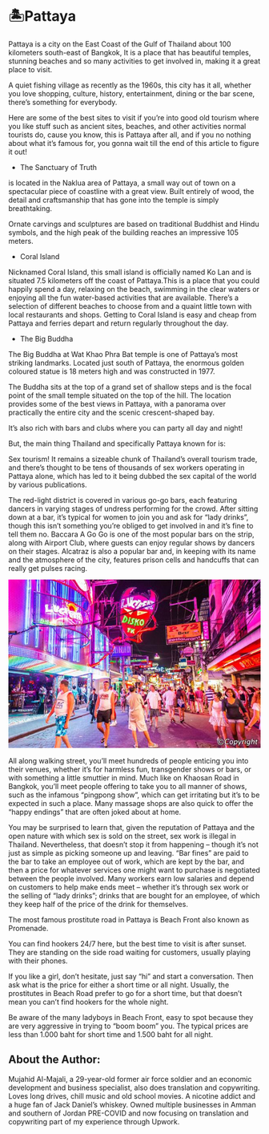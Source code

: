 ﻿# 🏝️Pattaya

Pattaya is a city on the East Coast of the Gulf of Thailand about 100 kilometers south-east of Bangkok, It is a place that has beautiful temples, stunning beaches and so many activities to get involved in, making it a great place to visit.

A quiet fishing village as recently as the 1960s, this city has it all, whether you love shopping, culture, history, entertainment, dining or the bar scene, there’s something for everybody.

Here are some of the best sites to visit if you’re into good old tourism where you like stuff such as ancient sites, beaches, and other activities normal tourists do, cause you know, this is Pattaya after all, and if you no nothing about what it’s famous for, you gonna wait till the end of this article to figure it out!

- The Sanctuary of Truth 

is located in the Naklua area of Pattaya, a small way out of town on a spectacular piece of coastline with a great view. Built entirely of wood, the detail and craftsmanship that has gone into the temple is simply breathtaking.

Ornate carvings and sculptures are based on traditional Buddhist and Hindu symbols, and the high peak of the building reaches an impressive 105 meters. 

- Coral Island

Nicknamed Coral Island, this small island is officially named Ko Lan and is situated 7.5 kilometers off the coast of Pattaya.This is a place that you could happily spend a day, relaxing on the beach, swimming in the clear waters or enjoying all the fun water-based activities that are available. There’s a selection of different beaches to choose from and a quaint little town with local restaurants and shops. Getting to Coral Island is easy and cheap from Pattaya and ferries depart and return regularly throughout the day.

- The Big Buddha

The Big Buddha at Wat Khao Phra Bat temple is one of Pattaya’s most striking landmarks. Located just south of Pattaya, the enormous golden coloured statue is 18 meters high and was constructed in 1977.

The Buddha sits at the top of a grand set of shallow steps and is the focal point of the small temple situated on the top of the hill. The location provides some of the best views in Pattaya, with a panorama over practically the entire city and the scenic crescent-shaped bay.

It’s also rich with bars and clubs where you can party all day and night!

But, the main thing Thailand and specifically Pattaya known for is:

Sex tourism! It remains a sizeable chunk of Thailand’s overall tourism trade, and there’s thought to be tens of thousands of sex workers operating in Pattaya alone, which has led to it being dubbed the sex capital of the world by various publications.

The red-light district is covered in various go-go bars, each featuring dancers in varying stages of undress performing for the crowd. After sitting down at a bar, it’s typical for women to join you and ask for “lady drinks”, though this isn’t something you’re obliged to get involved in and it’s fine to tell them no. Baccara A Go Go is one of the most popular bars on the strip, along with Airport Club, where guests can enjoy regular shows by dancers on their stages. Alcatraz is also a popular bar and, in keeping with its name and the atmosphere of the city, features prison cells and handcuffs that can really get pulses racing.

![Pattaya](_static/images/Pattaya.jpg)

All along walking street, you’ll meet hundreds of people enticing you into their venues, whether it’s for harmless fun, transgender shows or bars, or with something a little smuttier in mind. Much like on Khaosan Road in Bangkok, you’ll meet people offering to take you to all manner of shows, such as the infamous “pingpong show”, which can get irritating but it’s to be expected in such a place. Many massage shops are also quick to offer the “happy endings” that are often joked about at home.

You may be surprised to learn that, given the reputation of Pattaya and the open nature with which sex is sold on the street, sex work is illegal in Thailand. Nevertheless, that doesn’t stop it from happening – though it’s not just as simple as picking someone up and leaving. “Bar fines” are paid to the bar to take an employee out of work, which are kept by the bar, and then a price for whatever services one might want to purchase is negotiated between the people involved. Many workers earn low salaries and depend on customers to help make ends meet – whether it’s through sex work or the selling of “lady drinks”; drinks that are bought for an employee, of which they keep half of the price of the drink for themselves.

The most famous prostitute road in Pattaya is Beach Front also known as Promenade.

You can find hookers 24/7 here, but the best time to visit is after sunset. They are standing on the side road waiting for customers, usually playing with their phones.

If you like a girl, don’t hesitate, just say “hi” and start a conversation. Then ask what is the price for either a short time or all night. Usually, the prostitutes in Beach Road prefer to go for a short time, but that doesn’t mean you can’t find hookers for the whole night.

Be aware of the many ladyboys in Beach Front, easy to spot because they are very aggressive in trying to “boom boom” you. The typical prices are less than 1.000 baht for short time and 1.500 baht for all night.


## About the Author:

Mujahid Al-Majali, a 29-year-old former air force soldier and an economic development and business specialist, also does translation and copywriting. Loves long drives, chill music and old school movies. A nicotine addict and a huge fan of Jack Daniel’s whiskey. Owned multiple businesses in Amman and southern of Jordan PRE-COVID and now focusing on translation and copywriting part of my experience through Upwork.

